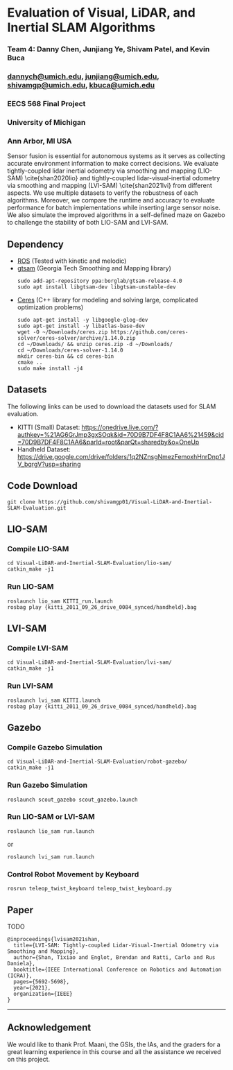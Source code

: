 # Evaluation of Visual, LiDAR, and Inertial SLAM Algorithms
### Team 4: Danny Chen, Junjiang Ye, Shivam Patel, and Kevin Buca
### dannych@umich.edu, junjiang@umich.edu, shivamgp@umich.edu, kbuca@umich.edu
### EECS 568 Final Project
### University of Michigan
### Ann Arbor, MI USA

Sensor fusion is essential for autonomous systems as it serves as collecting accurate environment information to make correct decisions. We evaluate tightly-coupled lidar inertial odometry via smoothing and mapping (LIO-SAM) \cite{shan2020lio} and tightly-coupled lidar-visual-inertial odometry via smoothing and mapping (LVI-SAM) \cite{shan2021lvi} from different aspects. We use multiple datasets to verify the robustness of each algorithms. Moreover, we compare the runtime and accuracy to evaluate performance for batch implementations while inserting large sensor noise. We also simulate the improved algorithms in a self-defined maze on Gazebo to challenge the stability of both LIO-SAM and LVI-SAM.

## Dependency
- [ROS](http://wiki.ros.org/ROS/Installation) (Tested with kinetic and melodic)
- [gtsam](https://gtsam.org/get_started/) (Georgia Tech Smoothing and Mapping library)
  ```
  sudo add-apt-repository ppa:borglab/gtsam-release-4.0
  sudo apt install libgtsam-dev libgtsam-unstable-dev
  ```
- [Ceres](https://github.com/ceres-solver/ceres-solver/releases) (C++ library for modeling and solving large, complicated optimization problems)
  ```
  sudo apt-get install -y libgoogle-glog-dev
  sudo apt-get install -y libatlas-base-dev
  wget -O ~/Downloads/ceres.zip https://github.com/ceres-solver/ceres-solver/archive/1.14.0.zip
  cd ~/Downloads/ && unzip ceres.zip -d ~/Downloads/
  cd ~/Downloads/ceres-solver-1.14.0
  mkdir ceres-bin && cd ceres-bin
  cmake ..
  sudo make install -j4
  ```

## Datasets
The following links can be used to download the datasets used for SLAM evaluation.
- KITTI (Small) Dataset: https://onedrive.live.com/?authkey=%21AG6GrJmp3gxSOqk&id=70D9B7DF4F8C1AA6%21459&cid=70D9B7DF4F8C1AA6&parId=root&parQt=sharedby&o=OneUp
- Handheld Dataset: https://drive.google.com/drive/folders/1q2NZnsgNmezFemoxhHnrDnp1JV_bqrgV?usp=sharing

## Code Download
```
git clone https://github.com/shivamgp01/Visual-LiDAR-and-Inertial-SLAM-Evaluation.git
```

## LIO-SAM
### Compile LIO-SAM
```
cd Visual-LiDAR-and-Inertial-SLAM-Evaluation/lio-sam/
catkin_make -j1
```

### Run LIO-SAM
```
roslaunch lio_sam KITTI_run.launch
rosbag play {kitti_2011_09_26_drive_0084_synced/handheld}.bag
```

## LVI-SAM
### Compile LVI-SAM
```
cd Visual-LiDAR-and-Inertial-SLAM-Evaluation/lvi-sam/
catkin_make -j1
```

### Run LVI-SAM
```
roslaunch lvi_sam KITTI.launch
rosbag play {kitti_2011_09_26_drive_0084_synced/handheld}.bag
```

## Gazebo
### Compile Gazebo Simulation
```
cd Visual-LiDAR-and-Inertial-SLAM-Evaluation/robot-gazebo/
catkin_make -j1
```

### Run Gazebo Simulation
```
roslaunch scout_gazebo scout_gazebo.launch
```

### Run LIO-SAM or LVI-SAM
```
roslaunch lio_sam run.launch
```
or
```
roslaunch lvi_sam run.launch
```

### Control Robot Movement by Keyboard
```
rosrun teleop_twist_keyboard teleop_twist_keyboard.py
```

## Paper 

TODO

```
@inproceedings{lvisam2021shan,
  title={LVI-SAM: Tightly-coupled Lidar-Visual-Inertial Odometry via Smoothing and Mapping},
  author={Shan, Tixiao and Englot, Brendan and Ratti, Carlo and Rus Daniela},
  booktitle={IEEE International Conference on Robotics and Automation (ICRA)},
  pages={5692-5698},
  year={2021},
  organization={IEEE}
}
```

---

## Acknowledgement
We would like to thank Prof. Maani, the GSIs, the IAs, and the graders for a great learning experience in this course and all the assistance we received on this project. 

